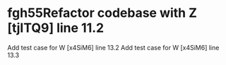 # fgh55Refactor codebase with Z [tjITQ9] line 11.2
Add test case for W [x4SiM6] line 13.2
Add test case for W [x4SiM6] line 13.3
